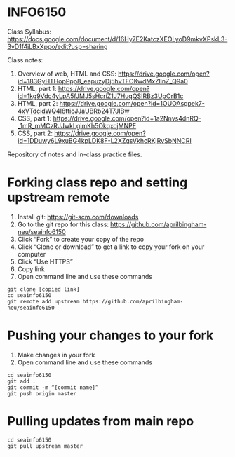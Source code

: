 # INFO6150
Class Syllabus: https://docs.google.com/document/d/16Hy7E2KatczXEOLyoD9mkvXPskL3-3vD1f4jLBxXppo/edit?usp=sharing

Class notes:

1. Overview of web, HTML and CSS: https://drive.google.com/open?id=183GyHTHopPpp8_eapuzyDj5hvTFOKwdMxZlinZ_Q9a0
2. HTML, part 1: https://drive.google.com/open?id=1kg9Vdc4yLpA5fJMJ5sHcriZ1J7HuqQSIRBz3UpOrB1c
3. HTML, part 2: https://drive.google.com/open?id=1OUOAsgpek7-4xVTdcidWQ4I8tticJJaUBRb24T7JIBw
4. CSS, part 1: https://drive.google.com/open?id=1a2Nnvs4dnRQ-_1mR_mMCzRJJwkLgimKh5OkqxcjMNPE
5. CSS, part 2: https://drive.google.com/open?id=1DDuwy6L9xuBG4kpLDK8F-L2XZqsVkhcRKjRvSbNNCRI


Repository of notes and in-class practice files.

# Forking class repo and setting upstream remote
1. Install git: https://git-scm.com/downloads
2. Go to the git repo for this class: https://github.com/aprilbingham-neu/seainfo6150
3. Click “Fork” to create your copy of the repo
4. Click “Clone or download” to get a link to copy your fork on your computer
5. Click “Use HTTPS”
6. Copy link
7. Open command line and use these commands
```
git clone [copied link]
cd seainfo6150
git remote add upstream https://github.com/aprilbingham-neu/seainfo6150
```

# Pushing your changes to your fork
1. Make changes in your fork
2. Open command line and use these commands
```
cd seainfo6150
git add .
git commit -m “[commit name]”
git push origin master
```

# Pulling updates from main repo
```
cd seainfo6150
git pull upstream master
```
